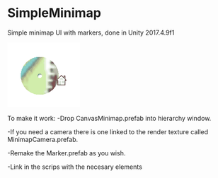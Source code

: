 # SimpleMinimap

Simple minimap UI with markers, done in Unity 2017.4.9f1

![Operating example](ExampleGif/Example.gif)

To make it work:
-Drop CanvasMinimap.prefab into hierarchy window.

-If you need a camera there is one linked to the render texture called MinimapCamera.prefab.

-Remake the Marker.prefab as you wish.

-Link in the scrips with the necesary elements
